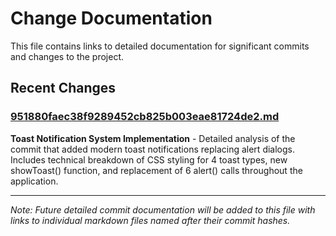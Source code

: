 # Change Documentation

This file contains links to detailed documentation for significant commits and changes to the project.

## Recent Changes

### [951880faec38f9289452cb825b003eae81724de2.md](951880faec38f9289452cb825b003eae81724de2.md)
**Toast Notification System Implementation** - Detailed analysis of the commit that added modern toast notifications replacing alert dialogs. Includes technical breakdown of CSS styling for 4 toast types, new showToast() function, and replacement of 6 alert() calls throughout the application.

---

*Note: Future detailed commit documentation will be added to this file with links to individual markdown files named after their commit hashes.*
